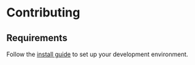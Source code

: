 # Contributing

## Requirements

Follow the [install guide](INSTALL.md#Development) to set up your development environment.
